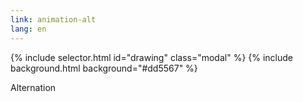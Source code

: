 ```yaml
---
link: animation-alt
lang: en
---
```


{% include selector.html id="drawing" class="modal" %}
{% include background.html background="#dd5567" %}

Alternation

